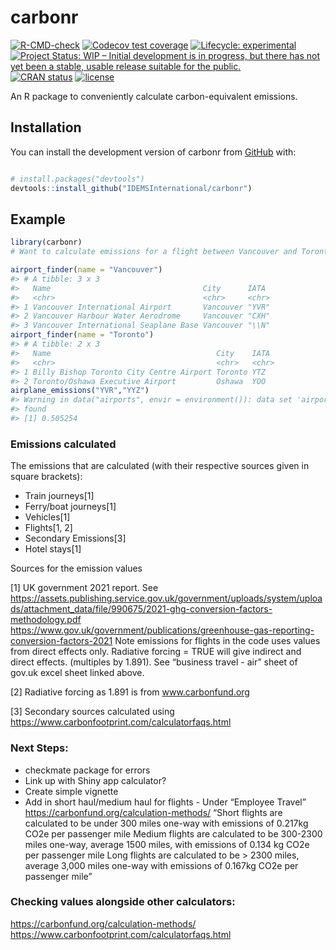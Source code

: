 
<!-- README.md is generated from README.Rmd. Please edit that file -->

# carbonr

<!-- badges: start -->

[![R-CMD-check](https://github.com/IDEMSInternational/carbonr/workflows/R-CMD-check/badge.svg)](https://github.com/IDEMSInternational/carbonr/actions)
[![Codecov test
coverage](https://codecov.io/gh/IDEMSInternational/carbonr/branch/main/graph/badge.svg)](https://app.codecov.io/gh/IDEMSInternational/carbonr?branch=main)
[![Lifecycle:
experimental](https://img.shields.io/badge/lifecycle-experimental-orange.svg)](https://lifecycle.r-lib.org/articles/stages.html#experimental)
[![Project Status: WIP – Initial development is in progress, but there
has not yet been a stable, usable release suitable for the
public.](https://www.repostatus.org/badges/latest/wip.svg)](https://www.repostatus.org/#wip)
[![CRAN
status](https://www.r-pkg.org/badges/version/carbonr)](https://CRAN.R-project.org/package=carbonr)
[![license](https://img.shields.io/badge/license-LGPL%20\(%3E=%203\)-lightgrey.svg)](https://www.gnu.org/licenses/lgpl-3.0.en.html)
<!-- badges: end -->

An R package to conveniently calculate carbon-equivalent emissions.

## Installation

You can install the development version of carbonr from
[GitHub](https://github.com/) with:

``` r

# install.packages("devtools")
devtools::install_github("IDEMSInternational/carbonr")
```

## Example

``` r
library(carbonr)
# Want to calculate emissions for a flight between Vancouver and Toronto

airport_finder(name = "Vancouver")
#> # A tibble: 3 x 3
#>   Name                                  City      IATA 
#>   <chr>                                 <chr>     <chr>
#> 1 Vancouver International Airport       Vancouver "YVR"
#> 2 Vancouver Harbour Water Aerodrome     Vancouver "CXH"
#> 3 Vancouver International Seaplane Base Vancouver "\\N"
airport_finder(name = "Toronto")
#> # A tibble: 2 x 3
#>   Name                                     City    IATA 
#>   <chr>                                    <chr>   <chr>
#> 1 Billy Bishop Toronto City Centre Airport Toronto YTZ  
#> 2 Toronto/Oshawa Executive Airport         Oshawa  YOO
airplane_emissions("YVR","YYZ")
#> Warning in data("airports", envir = environment()): data set 'airports' not
#> found
#> [1] 0.505254
```

### Emissions calculated

The emissions that are calculated (with their respective sources given
in square brackets):

  - Train journeys\[1\]
  - Ferry/boat journeys\[1\]
  - Vehicles\[1\]
  - Flights\[1, 2\]
  - Secondary Emissions\[3\]
  - Hotel stays\[1\]

Sources for the emission values

\[1\] UK government 2021 report. See
<https://assets.publishing.service.gov.uk/government/uploads/system/uploads/attachment_data/file/990675/2021-ghg-conversion-factors-methodology.pdf>
<https://www.gov.uk/government/publications/greenhouse-gas-reporting-conversion-factors-2021>
Note emissions for flights in the code uses values from direct effects
only. Radiative forcing = TRUE will give indirect and direct effects.
(multiples by 1.891). See “business travel - air” sheet of gov.uk excel
sheet linked above.

\[2\] Radiative forcing as 1.891 is from www.carbonfund.org

\[3\] Secondary sources calculated using
<https://www.carbonfootprint.com/calculatorfaqs.html>

### Next Steps:

  - checkmate package for errors
  - Link up with Shiny app calculator?
  - Create simple vignette
  - Add in short haul/medium haul for flights - Under “Employee Travel”
    <https://carbonfund.org/calculation-methods/> “Short flights are
    calculated to be under 300 miles one-way with emissions of 0.217kg
    CO2e per passenger mile Medium flights are calculated to be 300-2300
    miles one-way, average 1500 miles, with emissions of 0.134 kg CO2e
    per passenger mile Long flights are calculated to be \> 2300 miles,
    average 3,000 miles one-way with emissions of 0.167kg CO2e per
    passenger mile”

### Checking values alongside other calculators:

<https://carbonfund.org/calculation-methods/>
<https://www.carbonfootprint.com/calculatorfaqs.html>
